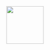 <div id="header" align="center">
  <img src="https://media.giphy.com/media/jt7bAtEijhurm/giphy.gif" width="100"/>
</div>
